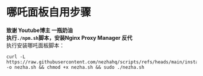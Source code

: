 # 哪吒面板自用步骤

**致谢 Youtube博主 一瓶奶油**  
**执行`./npm.sh`脚本，安装Nginx Proxy Manager 反代**  
执行安装哪吒面板脚本：
```
curl -L https://raw.githubusercontent.com/nezhahq/scripts/refs/heads/main/install.sh -o nezha.sh && chmod +x nezha.sh && sudo ./nezha.sh
```
